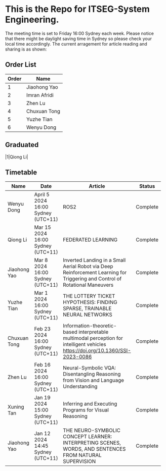 # This is the Repo for ITSEG-System Engineering.

The meeting time is set to Friday 16:00 Sydney each week. 
Please notice that there might be daylight saving time in Sydney so please check your local time accordingly.
The current arragement for article reading and sharing is as shown:

## Order List

|Order | Name | 
| ----------- | ----------- |
|1|Jiaohong Yao|
|2|Imran Afridi|
|3|Zhen Lu|
|4|Chuxuan Tong|
|5|Yuzhe Tian|
|6|Wenyu Dong|

## Graduated

|1|Qiong Li|

## Timetable

| Name      | Date | Article| Status|
| ----------- | ----------- |----------- | ----------- |
| Wenyu Dong | April 5 2024 16:00 Sydney (UTC+11) | ROS2 | Complete |
| Qiong Li | Mar 15 2024 16:00 Sydney (UTC+11) | FEDERATED LEARNING | Complete |
| Jiaohong Yao | Mar 8 2024 16:00 Sydney (UTC+11) | Inverted Landing in a Small Aerial Robot via Deep Reinforcement Learning for Triggering and Control of Rotational Maneuvers| Complete |
| Yuzhe Tian | Mar 1 2024 16:00 Sydney (UTC+11) | THE LOTTERY TICKET HYPOTHESIS: FINDING SPARSE, TRAINABLE NEURAL NETWORKS | Complete |
| Chuxuan Tong | Feb 23 2024 16:00 Sydney (UTC+11) | Information-theoretic-based interpretable multimodal perception for intelligent vehicles https://doi.org/10.1360/SSI-2023-0086 | Complete |
| Zhen Lu | Feb 16 2024 16:00 Sydney (UTC+11)| Neural-Symbolic VQA: Disentangling Reasoning from Vision and Language Understanding | Complete |
| Xuning Tan | Jan 19 2024 15:00 Sydney (UTC+11) | Inferring and Executing Programs for Visual Reasoning | Complete |
| Jiaohong Yao | Jan 12 2024 14:45 Sydney (UTC+11) | THE NEURO-SYMBOLIC CONCEPT LEARNER: INTERPRETING SCENES, WORDS, AND SENTENCES FROM NATURAL SUPERVISION| Complete |
